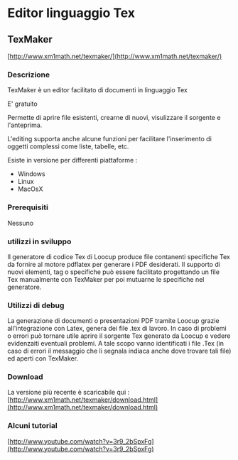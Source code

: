 # Editor linguaggio Tex

## TexMaker

[http://www.xm1math.net/texmaker/](http://www.xm1math.net/texmaker/)

### Descrizione
TexMaker è un editor facilitato di documenti in linguaggio Tex

E' gratuito

Permette di aprire file esistenti, crearne di nuovi, visulizzare il sorgente e l'anteprima.

L'editing supporta anche alcune funzioni per facilitare l'inserimento di oggetti complessi come liste, tabelle, etc.

Esiste in versione per differenti piattaforme : 

- Windows
- Linux
- MacOsX


### Prerequisiti
Nessuno

### utilizzi in sviluppo
Il generatore di codice Tex di Loocup produce file contanenti specifiche Tex da fornire al motore pdflatex per generare i PDF desiderati. Il supporto di nuovi elementi, tag o specifiche può essere facilitato progettando un file Tex manualmente con TexMaker per poi mutuarne le specifiche nel generatore.

### Utilizzi di debug
La generazione di documenti o presentazioni PDF tramite Loocup grazie all'integrazione con Latex, genera dei file .tex di lavoro. In caso di problemi o errori può tornare utile aprire il sorgente Tex generato da Loocup e vedere evidenzaiti eventuali problemi.
A tale scopo vanno identificati i file .Tex (in caso di errori il messaggio che li segnala indiaca anche dove trovare tali file) ed aperti con TexMaker.


### Download
La versione più recente è scaricabile qui : 
[http://www.xm1math.net/texmaker/download.html](http://www.xm1math.net/texmaker/download.html)

### Alcuni tutorial
[http://www.youtube.com/watch?v=3r9_2bSpxFg](http://www.youtube.com/watch?v=3r9_2bSpxFg)
